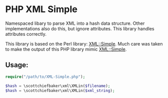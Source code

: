 PHP XML Simple
==============

Namespaced libary to parse XML into a hash data structure. Other implementations also do this, but ignore attributes. This library handles attributes correctly.

This library is based on the Perl library: [XML::Simple](https://metacpan.org/pod/XML::Simple). Much care was taken to make the output of this PHP library mimic [XML::Simple](https://metacpan.org/pod/XML::Simple).

Usage:
------
```PHP
require("/path/to/XML-Simple.php");

$hash = \scottchiefbaker\xml\XMLin($filename);
$hash = \scottchiefbaker\xml\XMLin($xml_string);
```
